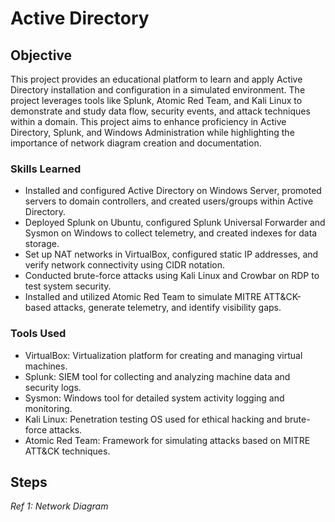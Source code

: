 # Active Directory

## Objective

This project provides an educational platform to learn and apply Active Directory installation and configuration in a simulated environment. The project leverages tools like Splunk, Atomic Red Team, and Kali Linux to demonstrate and study data flow, security events, and attack techniques within a domain. This project aims to enhance proficiency in Active Directory, Splunk, and Windows Administration while highlighting the importance of network diagram creation and documentation.

### Skills Learned

- Installed and configured Active Directory on Windows Server, promoted servers to domain controllers, and created users/groups within Active Directory.
- Deployed Splunk on Ubuntu, configured Splunk Universal Forwarder and Sysmon on Windows to collect telemetry, and created indexes for data storage.
- Set up NAT networks in VirtualBox, configured static IP addresses, and verify network connectivity using CIDR notation.
- Conducted brute-force attacks using Kali Linux and Crowbar on RDP to test system security.
- Installed and utilized Atomic Red Team to simulate MITRE ATT&CK-based attacks, generate telemetry, and identify visibility gaps.

### Tools Used

- VirtualBox: Virtualization platform for creating and managing virtual machines.
- Splunk: SIEM tool for collecting and analyzing machine data and security logs.
- Sysmon: Windows tool for detailed system activity logging and monitoring.
- Kali Linux: Penetration testing OS used for ethical hacking and brute-force attacks.
- Atomic Red Team: Framework for simulating attacks based on MITRE ATT&CK techniques.
  
## Steps

*Ref 1: Network Diagram*
